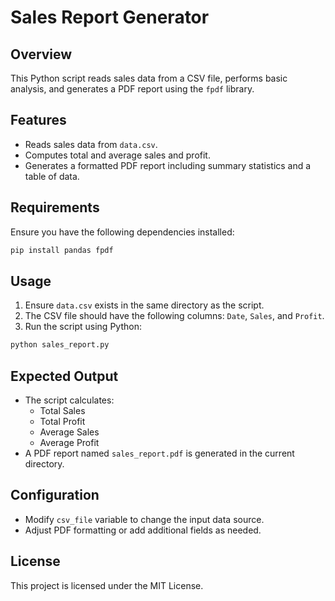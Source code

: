 # Sales Report Generator

## Overview
This Python script reads sales data from a CSV file, performs basic analysis, and generates a PDF report using the `fpdf` library.

## Features
- Reads sales data from `data.csv`.
- Computes total and average sales and profit.
- Generates a formatted PDF report including summary statistics and a table of data.

## Requirements
Ensure you have the following dependencies installed:

```bash
pip install pandas fpdf
```

## Usage
1. Ensure `data.csv` exists in the same directory as the script.
2. The CSV file should have the following columns: `Date`, `Sales`, and `Profit`.
3. Run the script using Python:

```bash
python sales_report.py
```

## Expected Output
- The script calculates:
  - Total Sales
  - Total Profit
  - Average Sales
  - Average Profit
- A PDF report named `sales_report.pdf` is generated in the current directory.

## Configuration
- Modify `csv_file` variable to change the input data source.
- Adjust PDF formatting or add additional fields as needed.

## License
This project is licensed under the MIT License.

